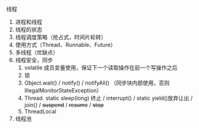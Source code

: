 线程
1. 进程和线程
2. 线程的状态
3. 线程调度策略（抢占式，时间片轮转）
4. 使用方式（Thread、Runnable、Future）
5. 多线程（优缺点）
6. 线程安全，同步
    1. volatile 成员变量使用，保证下一个读取操作在前一个写操作之后
    2. 锁
    3. Object.wait() / notify() / notifyAll() （同步块内部使用，否则 IllegalMonitorStateException）
    4. Thread. static sleep(long) 终止 / interrupt() / static yield()放弃让出 / join() / ~~suspend~~ / ~~resume~~ / ~~stop~~
    5. ThreadLocal
7. 线程池
